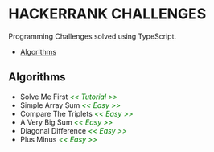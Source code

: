 # HACKERRANK CHALLENGES

Programming Challenges solved using TypeScript.

- [Algorithms](#algorithms)

## Algorithms
- Solve Me First _<span style="color: green;"><< Tutorial >></span>_
- Simple Array Sum _<span style="color: green;"><< Easy >></span>_
- Compare The Triplets _<span style="color: green;"><< Easy >></span>_
- A Very Big Sum _<span style="color: green;"><< Easy >></span>_
- Diagonal Difference _<span style="color: green;"><< Easy >></span>_
- Plus Minus _<span style="color: green;"><< Easy >></span>_

